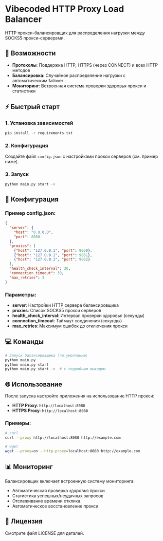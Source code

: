 # Vibecoded HTTP Proxy Load Balancer

HTTP прокси-балансировщик для распределения нагрузки между SOCKS5 прокси-серверами.

## 🚀 Возможности

- **Протоколы**: Поддержка HTTP, HTTPS (через CONNECT) и всех HTTP методов
- **Балансировка**: Случайное распределение нагрузки с автоматическим failover
- **Мониторинг**: Встроенная система проверки здоровья прокси и статистики

## ⚡ Быстрый старт

### 1. Установка зависимостей
```bash
pip install -r requirements.txt
```

### 2. Конфигурация
Создайте файл `config.json` с настройками прокси серверов (см. пример ниже).

### 3. Запуск
```bash
python main.py start -v
```

## 🔧 Конфигурация

### Пример config.json:
```json
{
  "server": {
    "host": "0.0.0.0",
    "port": 8080
  },
  "proxies": [
    {"host": "127.0.0.1", "port": 9050},
    {"host": "127.0.0.1", "port": 9051},
    {"host": "127.0.0.1", "port": 9052}
  ],
  "health_check_interval": 30,
  "connection_timeout": 30,
  "max_retries": 3
}
```



### Параметры:
- **server**: Настройки HTTP сервера балансировщика
- **proxies**: Список SOCKS5 прокси серверов
- **health_check_interval**: Интервал проверки здоровья (секунды)
- **connection_timeout**: Таймаут соединения (секунды)
- **max_retries**: Максимум ошибок до отключения прокси

## 💻 Команды

```bash
# Запуск балансировщика (по умолчанию)
python main.py
python main.py start
python main.py start -v  # с подробным выводом
```

## 🌐 Использование

После запуска настройте приложения на использование HTTP прокси:
- **HTTP Proxy**: `http://localhost:8080`
- **HTTPS Proxy**: `http://localhost:8080`

### Примеры:
```bash
# curl
curl --proxy http://localhost:8080 http://example.com

# wget
wget --proxy=on --http-proxy=localhost:8080 http://example.com
```


## 📊 Мониторинг

Балансировщик включает встроенную систему мониторинга:
- Автоматическая проверка здоровья прокси
- Статистика успешных/неудачных запросов
- Отслеживание времени отклика
- Автоматическое восстановление прокси

## 📝 Лицензия

Смотрите файл LICENSE для деталей.
